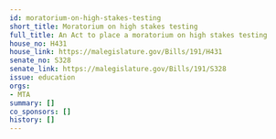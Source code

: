 ```yaml
---
id: moratorium-on-high-stakes-testing
short_title: Moratorium on high stakes testing
full_title: An Act to place a moratorium on high stakes testing
house_no: H431
house_link: https://malegislature.gov/Bills/191/H431
senate_no: S328
senate_link: https://malegislature.gov/Bills/191/S328
issue: education
orgs:
- MTA
summary: []
co_sponsors: []
history: []
---
```

